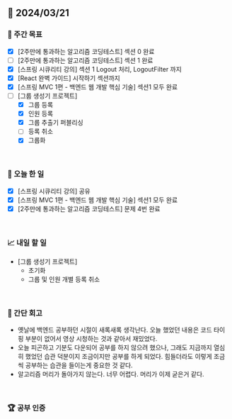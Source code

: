 ## 📅 2024/03/21

### 👏 주간 목표

- [x] [2주만에 통과하는 알고리즘 코딩테스트] 섹션 0 완료
- [ ] [2주만에 통과하는 알고리즘 코딩테스트] 섹션 1 완료
- [x] [스프링 시큐리티 강의] 섹션 1 Logout 처리, LogoutFilter 까지
- [x] [React 완벽 가이드] 시작하기 섹션까지
- [x] [스프링 MVC 1편 - 백엔드 웹 개발 핵심 기술] 섹션1 모두 완료
- [ ] [그룹 생성기 프로젝트]
  - [x] 그룹 등록
  - [x] 인원 등록
  - [x] 그룹 추출기 퍼블리싱
  - [ ] 등록 취소
  - [x] 그룹화

<br />

### 💯 오늘 한 일

- [x] [스프링 시큐리티 강의] 공유
- [x] [스프링 MVC 1편 - 백엔드 웹 개발 핵심 기술] 섹션1 모두 완료
- [x] [2주만에 통과하는 알고리즘 코딩테스트] 문제 4번 완료

<br />

### 📈 내일 할 일

- [그룹 생성기 프로젝트]
  - 초기화
  - 그룹 및 인원 개별 등록 취소

<br />

### 🤔 간단 회고

- 옛날에 백엔드 공부하던 시절이 새록새록 생각난다. 오늘 했었던 내용은 코드 타이핑 부분이 없어서 영상 시청하는 것과 같아서 재밌었다.
- 오늘 피곤하고 기분도 다운되어 공부를 하지 않으려 했으나, 그래도 지금까지 열심히 했었던 습관 덕분이지 조금이지만 공부를 하게 되었다. 힘들더라도 이렇게 조금씩 공부하는 습관을 들이는게 중요한 것 같다.
- 알고리즘 머리가 돌아가지 않는다. 너무 어렵다. 머리가 이제 굳은거 같다.

<br />

### 🏆 공부 인증
